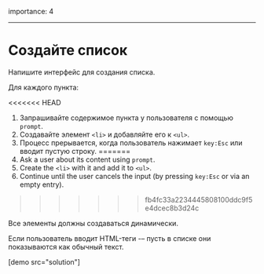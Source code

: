 importance: 4

---

# Создайте список

Напишите интерфейс для создания списка.

Для каждого пункта:

<<<<<<< HEAD
1. Запрашивайте содержимое пункта у пользователя с помощью  `prompt`.
2. Создавайте элемент `<li>` и добавляйте его к `<ul>`.
3. Процесс прерывается, когда пользователь нажимает `key:Esc` или вводит пустую строку.
=======
1. Ask a user about its content using `prompt`.
2. Create the `<li>` with it and add it to `<ul>`.
3. Continue until the user cancels the input (by pressing `key:Esc` or via an empty entry).
>>>>>>> fb4fc33a2234445808100ddc9f5e4dcec8b3d24c

Все элементы должны создаваться динамически.

Если пользователь вводит HTML-теги -– пусть в списке они показываются как обычный текст.

[demo src="solution"]
